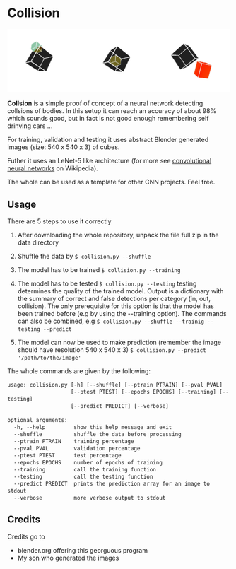 # Collision
![collisions](banner.jpg)

**Collsion** is a simple proof of concept of a neural network detecting collsions of bodies. In this setup it can reach an accuracy of about 98% which sounds good, but in fact is not good enough remembering self drinving cars ...  

For training, validation and testing it uses abstract Blender generated images (size: 540 x 540 x 3) of cubes. 

Futher it uses an LeNet-5 like architecture (for more see [convolutional neural networks](https://en.wikipedia.org/wiki/Convolutional_neural_network) on Wikipedia). 

The whole can be used as a template for other CNN projects. Feel free.

## Usage
There are 5 steps to use it correctly

1. After downloading the whole repository, unpack the file full.zip in the data directory

2. Shuffle the data by `$ collision.py --shuffle`

3. The model has to be trained `$ collision.py --training`

4. The model has to be tested `$ collision.py --testing`
   testing determines the quality of the trained model. Output is a dictionary with the summary of correct and false detections per category (in, out, collision). The only prerequisite for this option is that the model has been trained before (e.g by using the --training option). 
   The commands can also be combined, e.g `$ collision.py --shuffle --trainig --testing --predict`

5. The model can now be used to make prediction (remember the image should have resolution  540 x 540 x 3) 
  `$ collision.py --predict '/path/to/the/image' `

The whole commands are given by the following:

```shell
usage: collision.py [-h] [--shuffle] [--ptrain PTRAIN] [--pval PVAL]
                    [--ptest PTEST] [--epochs EPOCHS] [--training] [--testing]
                    [--predict PREDICT] [--verbose]

optional arguments:
  -h, --help         show this help message and exit
  --shuffle          shuffle the data before processing
  --ptrain PTRAIN    training percentage
  --pval PVAL        validation percentage
  --ptest PTEST      test percentage
  --epochs EPOCHS    number of epochs of training
  --training         call the training function
  --testing          call the testing function
  --predict PREDICT  prints the prediction array for an image to stdout
  --verbose          more verbose output to stdout
```

## Credits
Credits go to
* blender.org offering this georguous program
* My son who generated the images 
